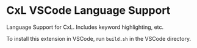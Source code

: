 # CxL VSCode Language Support
Language Support for CxL. Includes keyword highlighting, etc.

To install this extension in VSCode, run `build.sh` in the VSCode directory.
